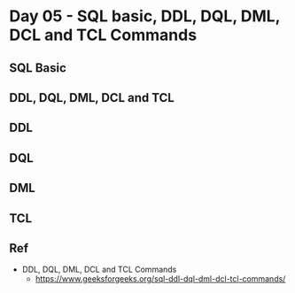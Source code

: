 # Day 05 - SQL basic, DDL, DQL, DML, DCL and TCL Commands

## SQL Basic

## DDL, DQL, DML, DCL and TCL

## DDL

## DQL

## DML

## TCL 

## Ref
- DDL, DQL, DML, DCL and TCL Commands
	- https://www.geeksforgeeks.org/sql-ddl-dql-dml-dcl-tcl-commands/

